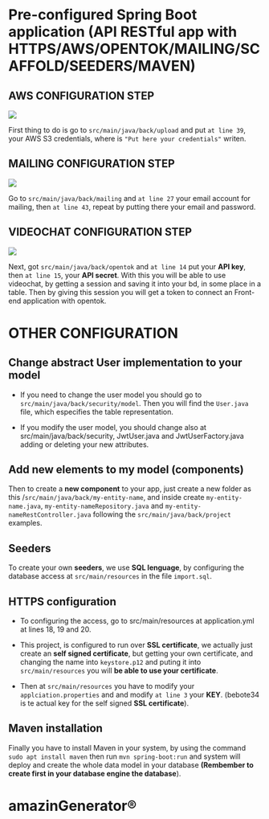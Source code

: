 # Pre-configured Spring Boot application (API RESTful app with HTTPS/AWS/OPENTOK/MAILING/SCAFFOLD/SEEDERS/MAVEN) 



## AWS CONFIGURATION STEP
![](https://i2.wp.com/www.pcihispano.com/contenido/uploads/2016/10/AWS_Cloud.png?fit=256%2C256&ssl=1)

First thing to do is go to `src/main/java/back/upload` and put `at line 39`, your AWS S3 credentials, where is `"Put here your credentials"` writen.

## MAILING CONFIGURATION STEP 
![](https://cristopherav.files.wordpress.com/2015/10/email-icon.png)

Go to `src/main/java/back/mailing` and `at line 27` your email account for mailing, then `at line 43`, repeat by putting there your email and password.

## VIDEOCHAT CONFIGURATION STEP
![](https://dl.myket.ir/newresizing/resize/medium/png/icon/fe19ae9b-b7d5-464b-a130-d6c79fd29a3d_.png)

Next, got `src/main/java/back/opentok` and `at line 14` put your **API key**, then `at line 15`, your **API secret**. With this you will be able to use videochat, by getting a session and saving it into your bd, in some place in a table. Then by giving this session you will get a token to connect an Front-end application with opentok.

# OTHER CONFIGURATION 

## Change abstract User implementation to your model

* If you need to change the user model you should go to `src/main/java/back/security/model`. Then you will find the `User.java` file, which especifies the table representation.

* If you modify the user model, you should change also at src/main/java/back/security, JwtUser.java and JwtUserFactory.java adding or deleting your new attributes.

## Add new elements to my model (components)

Then to create a **new component** to your app, just create a new folder as this /`src/main/java/back/my-entity-name`, and inside create `my-entity-name.java`, `my-entity-nameRepository.java` and `my-entity-nameRestController.java` following the `src/main/java/back/project` examples.

## Seeders 

To create your own **seeders**, we use **SQL lenguage**, by configuring the database access at `src/main/resources` in the file `import.sql`.

## HTTPS configuration

* To configuring the access, go to src/main/resources at application.yml at lines 18, 19 and 20.

* This project, is configured to run over **SSL certificate**, we actually just create an **self signed certificate**, but getting your own certificate, and changing the name into `keystore.p12` and puting it into `src/main/resources` you will **be able to use your certificate**.

* Then at `src/main/resources` you have to modify your `applciation.properties` and and modify `at line 3` your **KEY**. (bebote34 is te actual key for the self signed **SSL certificate**).

## Maven installation

Finally you have to install Maven in your system, by using the command `sudo apt install maven` then run `mvn spring-boot:run` and system will deploy and create the whole data model in your database **(Rembember to create first in your database engine the database**).




# amazinGenerator® 
